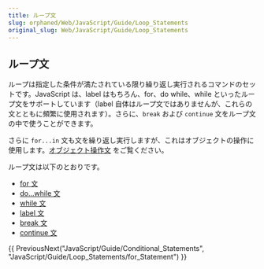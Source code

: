 ```yaml
---
title: ループ文
slug: orphaned/Web/JavaScript/Guide/Loop_Statements
original_slug: Web/JavaScript/Guide/Loop_Statements
---
```

## ループ文

ループは指定した条件が満たされている限り繰り返し実行されるコマンドのセットです。JavaScript は、label はもちろん、for、do while、while といったループ文をサポートしています（label 自体はループ文ではありませんが、これらの文とともに頻繁に使用されます）。さらに、`break` および `continue` 文をループ文の中で使うことができます。

さらに `for...in` 文も文を繰り返し実行しますが、これはオブジェクトの操作に使用します。[オブジェクト操作文](/ja/Core_JavaScript_1.5_Guide/Object_Manipulation_Statements) をご覧ください。

ループ文は以下のとおりです。

- [for 文](/ja/Core_JavaScript_1.5_Guide/Loop_Statements/for_Statement)
- [do...while 文](/ja/Core_JavaScript_1.5_Guide/Loop_Statements/do...while_Statement)
- [while 文](/ja/Core_JavaScript_1.5_Guide/Loop_Statements/while_Statement)
- [label 文](/ja/Core_JavaScript_1.5_Guide/Loop_Statements/label_Statement)
- [break 文](/ja/Core_JavaScript_1.5_Guide/Loop_Statements/break_Statement)
- [continue 文](/ja/Core_JavaScript_1.5_Guide/Loop_Statements/continue_Statement)

{{ PreviousNext("JavaScript/Guide/Conditional_Statements", "JavaScript/Guide/Loop_Statements/for_Statement") }}
